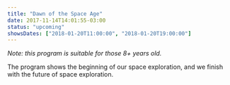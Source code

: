 ```yaml
---
title: "Dawn of the Space Age"
date: 2017-11-14T14:01:55-03:00
status: "upcoming"
showsDates: ["2018-01-20T11:00:00", "2018-01-20T19:00:00"]
---
```


*Note: this program is suitable for those 8+ years old.*

The program shows the beginning of our space exploration, and we finish with the future of space exploration.
